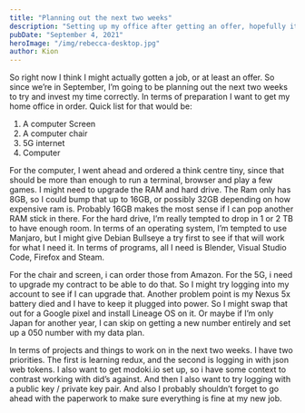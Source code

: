 ```yaml
---
title: "Planning out the next two weeks"
description: "Setting up my office after getting an offer, hopefully it comes through"
pubDate: "September 4, 2021"
heroImage: "/img/rebecca-desktop.jpg"
author: Kion
---
```


So right now I think I might actually gotten a job, or at least an offer. So since we’re in September, I’m going to be planning out the next two weeks to try and invest my time correctly. In terms of preparation I want to get my home office in order. Quick list for that would be:

1. A computer Screen  
2. A computer chair  
3. 5G internet  
4. Computer

For the computer, I went ahead and ordered a think centre tiny, since that should be more than enough to run a terminal, browser and play a few games. I might need to upgrade the RAM and hard drive. The Ram only has 8GB, so I could bump that up to 16GB, or possibly 32GB depending on how expensive ram is. Probably 16GB makes the most sense if I can pop another RAM stick in there. For the hard drive, I’m really tempted to drop in 1 or 2 TB to have enough room. In terms of an operating system, I’m tempted to use Manjaro, but I might give Debian Bullseye a try first to see if that will work for what I need it. In terms of programs, all I need is Blender, Visual Studio Code, Firefox and Steam.

For the chair and screen, i can order those from Amazon. For the 5G, i need to upgrade my contract to be able to do that. So I might try logging into my account to see if I can upgrade that. Another problem point is my Nexus 5x battery died and I have to keep it plugged into power. So I might swap that out for a Google pixel and install Lineage OS on it. Or maybe if I’m only Japan for another year, I can skip on getting a new number entirely and set up a 050 number with my data plan.

In terms of projects and things to work on in the next two weeks. I have two priorities. The first is learning redux, and the second is logging in with json web tokens. I also want to get modoki.io set up, so i have some context to contrast working with did’s against. And then I also want to try logging with a public key / private key pair. And also I probably shouldn’t forget to go ahead with the paperwork to make sure everything is fine at my new job.